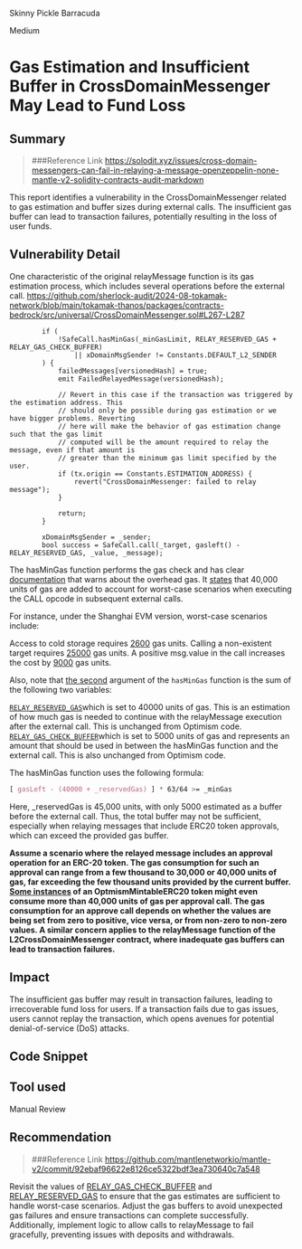 Skinny Pickle Barracuda

Medium

# Gas Estimation and Insufficient Buffer in CrossDomainMessenger May Lead to Fund Loss

## Summary

> ###Reference Link
> https://solodit.xyz/issues/cross-domain-messengers-can-fail-in-relaying-a-message-openzeppelin-none-mantle-v2-solidity-contracts-audit-markdown

This report identifies a vulnerability in the CrossDomainMessenger related to gas estimation and buffer sizes during external calls. The insufficient gas buffer can lead to transaction failures, potentially resulting in the loss of user funds.
## Vulnerability Detail
One characteristic of the original relayMessage function is its gas estimation process, which includes several operations before the external call.
https://github.com/sherlock-audit/2024-08-tokamak-network/blob/main/tokamak-thanos/packages/contracts-bedrock/src/universal/CrossDomainMessenger.sol#L267-L287
```solidity
        if (
            !SafeCall.hasMinGas(_minGasLimit, RELAY_RESERVED_GAS + RELAY_GAS_CHECK_BUFFER)
                || xDomainMsgSender != Constants.DEFAULT_L2_SENDER
        ) {
            failedMessages[versionedHash] = true;
            emit FailedRelayedMessage(versionedHash);

            // Revert in this case if the transaction was triggered by the estimation address. This
            // should only be possible during gas estimation or we have bigger problems. Reverting
            // here will make the behavior of gas estimation change such that the gas limit
            // computed will be the amount required to relay the message, even if that amount is
            // greater than the minimum gas limit specified by the user.
            if (tx.origin == Constants.ESTIMATION_ADDRESS) {
                revert("CrossDomainMessenger: failed to relay message");
            }

            return;
        }

        xDomainMsgSender = _sender;
        bool success = SafeCall.call(_target, gasleft() - RELAY_RESERVED_GAS, _value, _message);
``` 

The hasMinGas function performs the gas check and has clear [documentation](https://github.com/sherlock-audit/2024-08-tokamak-network/blob/main/tokamak-thanos/packages/contracts-bedrock/src/libraries/SafeCall.sol#L51) that warns about the overhead gas.
 It [states](https://github.com/sherlock-audit/2024-08-tokamak-network/blob/main/tokamak-thanos/packages/contracts-bedrock/src/libraries/SafeCall.sol#L61) that 40,000 units of gas are added to account for worst-case scenarios when executing the CALL opcode in subsequent external calls.

For instance, under the Shanghai EVM version, worst-case scenarios include:

Access to cold storage requires [2600](https://github.com/ethereum/execution-specs/blob/cd9b7d6a9af2f5e07cad02a4971744dd6a553b10/src/ethereum/shanghai/vm/gas.py#L62) gas units.
Calling a non-existent target requires [25000](https://github.com/ethereum/execution-specs/blob/cd9b7d6a9af2f5e07cad02a4971744dd6a553b10/src/ethereum/shanghai/vm/gas.py#L46) gas units.
A positive msg.value in the call increases the cost by [9000](https://github.com/ethereum/execution-specs/blob/cd9b7d6a9af2f5e07cad02a4971744dd6a553b10/src/ethereum/shanghai/vm/gas.py#L47) gas units.

Also, note that [the second](https://github.com/sherlock-audit/2024-08-tokamak-network/blob/main/tokamak-thanos/packages/contracts-bedrock/src/universal/CrossDomainMessenger.sol#L268) argument of the `hasMinGas` function is the sum of the following two variables:

[`RELAY_RESERVED_GAS`](https://github.com/sherlock-audit/2024-08-tokamak-network/blob/main/tokamak-thanos/packages/contracts-bedrock/src/universal/CrossDomainMessenger.sol#L111)which is set to 40000 units of gas. This is an estimation of how much gas is needed to continue with the relayMessage execution after the external call. This is unchanged from Optimism code.
[`RELAY_GAS_CHECK_BUFFER`](https://github.com/sherlock-audit/2024-08-tokamak-network/blob/main/tokamak-thanos/packages/contracts-bedrock/src/universal/CrossDomainMessenger.sol#L115)which is set to 5000 units of gas and represents an amount that should be used in between the hasMinGas function and the external call. This is also unchanged from Optimism code.

The hasMinGas function uses the following formula:

```css
[ gasLeft - (40000 + _reservedGas) ] * 63/64 >= _minGas
```
Here, _reservedGas is 45,000 units, with only 5000 estimated as a buffer before the external call. Thus, the total buffer may not be sufficient, especially when relaying messages that include ERC20 token approvals, which can exceed the provided gas buffer.

**Assume a scenario where the relayed message includes an approval operation for an ERC-20 token. The gas consumption for such an approval can range from a few thousand to 30,000 or 40,000 units of gas, far exceeding the few thousand units provided by the current buffer. [Some instances](https://optimistic.etherscan.io/tx/0xebc91e5f1d421eb2165a8d58a5275dd0eebee7008dbf8c2f19d7078b70e7f078) of an OptmismMintableERC20 token might even consume more than 40,000 units of gas per approval call. The gas consumption for an approve call depends on whether the values are being set from zero to positive, vice versa, or from non-zero to non-zero values. A similar concern applies to the relayMessage function of the L2CrossDomainMessenger contract, where inadequate gas buffers can lead to transaction failures.**

## Impact
The insufficient gas buffer may result in transaction failures, leading to irrecoverable fund loss for users. If a transaction fails due to gas issues, users cannot replay the transaction, which opens avenues for potential denial-of-service (DoS) attacks.
## Code Snippet

## Tool used

Manual Review

## Recommendation

> ###Reference Link
> https://github.com/mantlenetworkio/mantle-v2/commit/92ebaf96622e8126ce5322bdf3ea730640c7a548

Revisit the values of [RELAY_GAS_CHECK_BUFFER](https://github.com/sherlock-audit/2024-08-tokamak-network/blob/main/tokamak-thanos/packages/contracts-bedrock/src/universal/CrossDomainMessenger.sol#L115) and [RELAY_RESERVED_GAS](https://github.com/sherlock-audit/2024-08-tokamak-network/blob/main/tokamak-thanos/packages/contracts-bedrock/src/universal/CrossDomainMessenger.sol#L111) to ensure that the gas estimates are sufficient to handle worst-case scenarios. Adjust the gas buffers to avoid unexpected gas failures and ensure transactions can complete successfully. Additionally, implement logic to allow calls to relayMessage to fail gracefully, preventing issues with deposits and withdrawals.